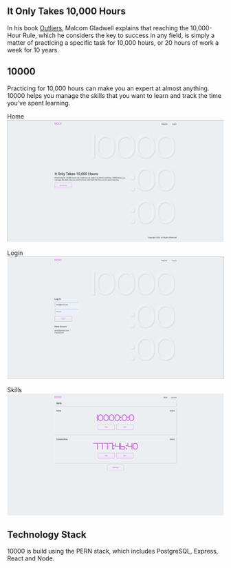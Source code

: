 ## It Only Takes 10,000 Hours

In his book [Outliers](https://en.wikipedia.org/wiki/Outliers_(book)), Malcom Gladwell explains that reaching the 10,000-Hour Rule, which he considers the key to success in any field, is simply a matter of practicing a specific task for 10,000 hours, or 20 hours of work a week for 10 years.

## 10000
Practicing for 10,000 hours can make you an expert at almost anything. 10000 helps you manage the skills that you want to learn and track the time you’ve spent learning.

Home
![Home Page](./screenshots/10000-home.png "Home Page")

Login
![Login Page](./screenshots/10000-login.png "Login")

Skills
![Skills Page](./screenshots/10000-skills.png "Skills")

## Technology Stack
10000 is build using the PERN stack, which includes PostgreSQL, Express, React and Node.
